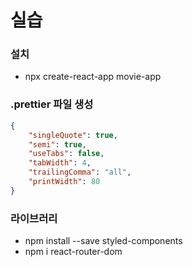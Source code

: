 # 실습

### 설치

-   npx create-react-app movie-app

### .prettier 파일 생성

```json
{
    "singleQuote": true,
    "semi": true,
    "useTabs": false,
    "tabWidth": 4,
    "trailingComma": "all",
    "printWidth": 80
}
```

### 라이브러리

-   npm install --save styled-components
-   npm i react-router-dom

